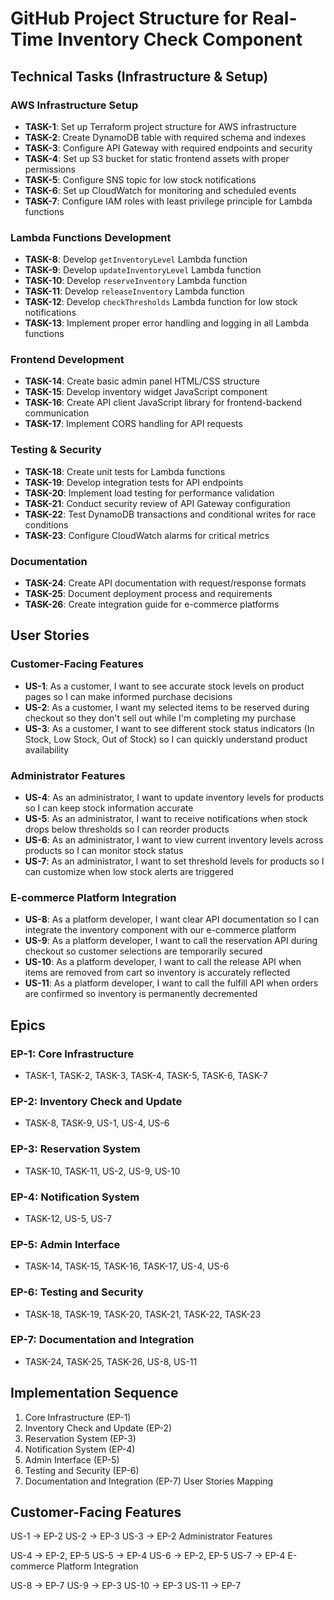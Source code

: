 # GitHub Project Structure for Real-Time Inventory Check Component

## Technical Tasks (Infrastructure & Setup)

### AWS Infrastructure Setup
- **TASK-1**: Set up Terraform project structure for AWS infrastructure
- **TASK-2**: Create DynamoDB table with required schema and indexes
- **TASK-3**: Configure API Gateway with required endpoints and security
- **TASK-4**: Set up S3 bucket for static frontend assets with proper permissions
- **TASK-5**: Configure SNS topic for low stock notifications
- **TASK-6**: Set up CloudWatch for monitoring and scheduled events
- **TASK-7**: Configure IAM roles with least privilege principle for Lambda functions

### Lambda Functions Development
- **TASK-8**: Develop `getInventoryLevel` Lambda function
- **TASK-9**: Develop `updateInventoryLevel` Lambda function
- **TASK-10**: Develop `reserveInventory` Lambda function
- **TASK-11**: Develop `releaseInventory` Lambda function
- **TASK-12**: Develop `checkThresholds` Lambda function for low stock notifications
- **TASK-13**: Implement proper error handling and logging in all Lambda functions

### Frontend Development
- **TASK-14**: Create basic admin panel HTML/CSS structure
- **TASK-15**: Develop inventory widget JavaScript component
- **TASK-16**: Create API client JavaScript library for frontend-backend communication
- **TASK-17**: Implement CORS handling for API requests

### Testing & Security
- **TASK-18**: Create unit tests for Lambda functions
- **TASK-19**: Develop integration tests for API endpoints
- **TASK-20**: Implement load testing for performance validation
- **TASK-21**: Conduct security review of API Gateway configuration
- **TASK-22**: Test DynamoDB transactions and conditional writes for race conditions
- **TASK-23**: Configure CloudWatch alarms for critical metrics

### Documentation
- **TASK-24**: Create API documentation with request/response formats
- **TASK-25**: Document deployment process and requirements
- **TASK-26**: Create integration guide for e-commerce platforms

## User Stories

### Customer-Facing Features
- **US-1**: As a customer, I want to see accurate stock levels on product pages so I can make informed purchase decisions
- **US-2**: As a customer, I want my selected items to be reserved during checkout so they don't sell out while I'm completing my purchase
- **US-3**: As a customer, I want to see different stock status indicators (In Stock, Low Stock, Out of Stock) so I can quickly understand product availability

### Administrator Features
- **US-4**: As an administrator, I want to update inventory levels for products so I can keep stock information accurate
- **US-5**: As an administrator, I want to receive notifications when stock drops below thresholds so I can reorder products
- **US-6**: As an administrator, I want to view current inventory levels across products so I can monitor stock status
- **US-7**: As an administrator, I want to set threshold levels for products so I can customize when low stock alerts are triggered

### E-commerce Platform Integration
- **US-8**: As a platform developer, I want clear API documentation so I can integrate the inventory component with our e-commerce platform
- **US-9**: As a platform developer, I want to call the reservation API during checkout so customer selections are temporarily secured
- **US-10**: As a platform developer, I want to call the release API when items are removed from cart so inventory is accurately reflected
- **US-11**: As a platform developer, I want to call the fulfill API when orders are confirmed so inventory is permanently decremented

## Epics

### EP-1: Core Infrastructure
- TASK-1, TASK-2, TASK-3, TASK-4, TASK-5, TASK-6, TASK-7

### EP-2: Inventory Check and Update
- TASK-8, TASK-9, US-1, US-4, US-6

### EP-3: Reservation System
- TASK-10, TASK-11, US-2, US-9, US-10

### EP-4: Notification System
- TASK-12, US-5, US-7

### EP-5: Admin Interface
- TASK-14, TASK-15, TASK-16, TASK-17, US-4, US-6

### EP-6: Testing and Security
- TASK-18, TASK-19, TASK-20, TASK-21, TASK-22, TASK-23

### EP-7: Documentation and Integration
- TASK-24, TASK-25, TASK-26, US-8, US-11

## Implementation Sequence

1. Core Infrastructure (EP-1)
2. Inventory Check and Update (EP-2)
3. Reservation System (EP-3)
4. Notification System (EP-4)
5. Admin Interface (EP-5)
6. Testing and Security (EP-6)
7. Documentation and Integration (EP-7)
   User Stories Mapping

## Customer-Facing Features

US-1 → EP-2
US-2 → EP-3
US-3 → EP-2
Administrator Features

US-4 → EP-2, EP-5
US-5 → EP-4
US-6 → EP-2, EP-5
US-7 → EP-4
E-commerce Platform Integration

US-8 → EP-7
US-9 → EP-3
US-10 → EP-3
US-11 → EP-7